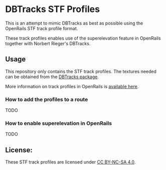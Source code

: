 
# DBTracks STF Profiles

This is an attempt to mimic DBTracks as best as possible using the OpenRails STF track profile format.

These track profiles enables use of the superelevation feature in OpenRails together with Norbert Rieger's DBTracks.


## Usage

This repository only contains the STF track profiles. The textures needed can be obtained from the [DBTracks package](https://the-train.de/downloads/entry/11252-dbtracks/).

More information on track profiles in OpenRails is [available here](https://static.openrails.org/files/OpenRails-Testing-How%20to%20Provide%20Track%20Profiles%20for%20Open%20Rails%20Dynamic%20Track.pdf).

### How to add the profiles to a route

TODO

### How to enable superelevation in OpenRails

TODO


## License:

These STF track profiles are licensed under [CC BY-NC-SA 4.0](https://creativecommons.org/licenses/by-nc-sa/4.0/).
